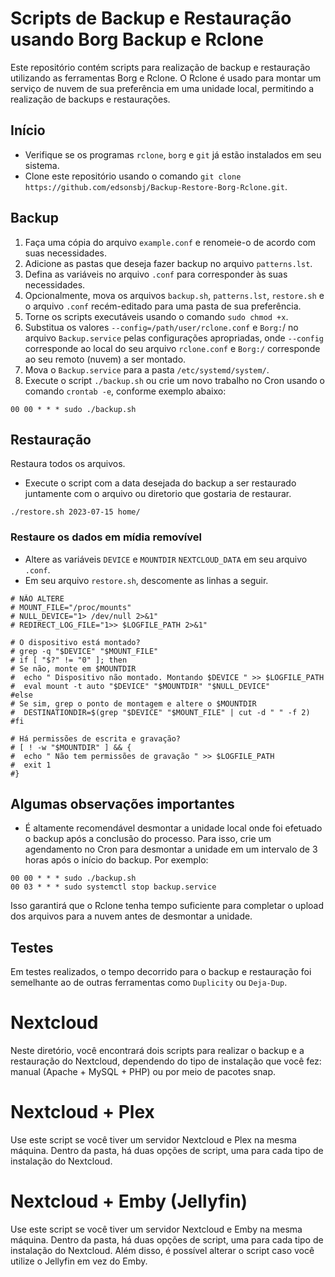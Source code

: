 # Scripts de Backup e Restauração usando Borg Backup e Rclone

Este repositório contém scripts para realização de backup e restauração utilizando as ferramentas Borg e Rclone. O Rclone é usado para montar um serviço de nuvem de sua preferência em uma unidade local, permitindo a realização de backups e restaurações. 

## Início

- Verifique se os programas `rclone`, `borg` e `git` já estão instalados em seu sistema.
- Clone este repositório usando o comando `git clone https://github.com/edsonsbj/Backup-Restore-Borg-Rclone.git`.


## Backup

1. Faça uma cópia do arquivo `example.conf` e renomeie-o de acordo com suas necessidades.
2. Adicione as pastas que deseja fazer backup no arquivo `patterns.lst`.
3. Defina as variáveis no arquivo `.conf` para corresponder às suas necessidades.
4. Opcionalmente, mova os arquivos `backup.sh`, `patterns.lst`, `restore.sh` e o arquivo `.conf` recém-editado para uma pasta de sua preferência.
5. Torne os scripts executáveis usando o comando `sudo chmod +x`.
6. Substitua os valores `--config=/path/user/rclone.conf` e `Borg:`/ no arquivo `Backup.service` pelas configurações apropriadas, onde `--config` corresponde ao local do seu arquivo `rclone.conf` e `Borg:/` corresponde ao seu remoto (nuvem) a ser montado.
7. Mova o `Backup.service` para a pasta `/etc/systemd/system/`.
8. Execute o script `./backup.sh` ou crie um novo trabalho no Cron usando o comando `crontab -e`, conforme exemplo abaixo:

```
00 00 * * * sudo ./backup.sh
```

## Restauração

Restaura todos os arquivos.

- Execute o script com a data desejada do backup a ser restaurado juntamente com o arquivo ou diretorio que gostaria de restaurar.

```
./restore.sh 2023-07-15 home/
```

### Restaure os dados em mídia removível

- Altere as variáveis `DEVICE` e `MOUNTDIR` `NEXTCLOUD_DATA` em seu arquivo `.conf`.
- Em seu arquivo `restore.sh`, descomente as linhas a seguir.

```
# NÃO ALTERE
# MOUNT_FILE="/proc/mounts"
# NULL_DEVICE="1> /dev/null 2>&1"
# REDIRECT_LOG_FILE="1>> $LOGFILE_PATH 2>&1"

# O dispositivo está montado?
# grep -q "$DEVICE" "$MOUNT_FILE"
# if [ "$?" != "0" ]; then
# Se não, monte em $MOUNTDIR
#  echo " Dispositivo não montado. Montando $DEVICE " >> $LOGFILE_PATH
#  eval mount -t auto "$DEVICE" "$MOUNTDIR" "$NULL_DEVICE"
#else
# Se sim, grep o ponto de montagem e altere o $MOUNTDIR
#  DESTINATIONDIR=$(grep "$DEVICE" "$MOUNT_FILE" | cut -d " " -f 2)
#fi

# Há permissões de escrita e gravação?
# [ ! -w "$MOUNTDIR" ] && {
#  echo " Não tem permissões de gravação " >> $LOGFILE_PATH
#  exit 1
#}
```

## Algumas observações importantes

- É altamente recomendável desmontar a unidade local onde foi efetuado o backup após a conclusão do processo. Para isso, crie um agendamento no Cron para desmontar a unidade em um intervalo de 3 horas após o início do backup. Por exemplo:

```
00 00 * * * sudo ./backup.sh
00 03 * * * sudo systemctl stop backup.service
```

Isso garantirá que o Rclone tenha tempo suficiente para completar o upload dos arquivos para a nuvem antes de desmontar a unidade.

## Testes

Em testes realizados, o tempo decorrido para o backup e restauração foi semelhante ao de outras ferramentas como `Duplicity` ou `Deja-Dup`.

# Nextcloud
Neste diretório, você encontrará dois scripts para realizar o backup e a restauração do Nextcloud, dependendo do tipo de instalação que você fez: manual (Apache + MySQL + PHP) ou por meio de pacotes snap.

# Nextcloud + Plex
Use este script se você tiver um servidor Nextcloud e Plex na mesma máquina. Dentro da pasta, há duas opções de script, uma para cada tipo de instalação do Nextcloud.

# Nextcloud + Emby (Jellyfin)
Use este script se você tiver um servidor Nextcloud e Emby na mesma máquina. Dentro da pasta, há duas opções de script, uma para cada tipo de instalação do Nextcloud. Além disso, é possível alterar o script caso você utilize o Jellyfin em vez do Emby.

